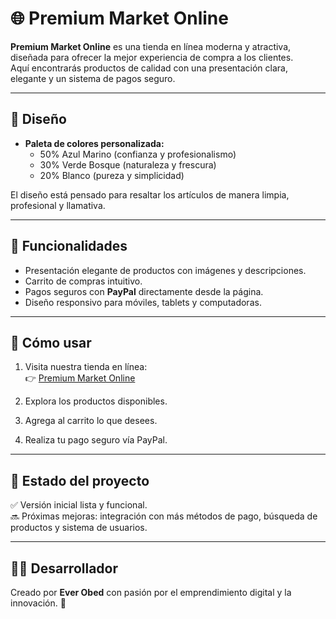 # 🌐 Premium Market Online

**Premium Market Online** es una tienda en línea moderna y atractiva, diseñada para ofrecer la mejor experiencia de compra a los clientes.  
Aquí encontrarás productos de calidad con una presentación clara, elegante y un sistema de pagos seguro.

---

## 🎨 Diseño
- **Paleta de colores personalizada:**
  - 50% Azul Marino (confianza y profesionalismo)
  - 30% Verde Bosque (naturaleza y frescura)
  - 20% Blanco (pureza y simplicidad)

El diseño está pensado para resaltar los artículos de manera limpia, profesional y llamativa.

---

## 🛒 Funcionalidades
- Presentación elegante de productos con imágenes y descripciones.  
- Carrito de compras intuitivo.  
- Pagos seguros con **PayPal** directamente desde la página.  
- Diseño responsivo para móviles, tablets y computadoras.  

---

## 🚀 Cómo usar
1. Visita nuestra tienda en línea:  
   👉 [Premium Market Online](https://EveMarketingonline.github.io/premium-market-online)  

2. Explora los productos disponibles.  
3. Agrega al carrito lo que desees.  
4. Realiza tu pago seguro vía PayPal.  

---

## 📌 Estado del proyecto
✅ Versión inicial lista y funcional.  
🔜 Próximas mejoras: integración con más métodos de pago, búsqueda de productos y sistema de usuarios.  

---

## 👨‍💻 Desarrollador
Creado por **Ever Obed** con pasión por el emprendimiento digital y la innovación. 🚀

